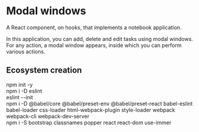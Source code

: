 # Modal windows
A React component, on hooks, that implements a notebook application.  

In this application, you can add, delete and edit tasks using modal windows. For any action, a modal window appears, inside which you can perform various actions.  

## Ecosystem creation  

npm init -y  
npm i -D eslint  
eslint --init  
npm i -D @babel/core @babel/preset-env @babel/preset-react babel-eslint babel-loader css-loader html-webpack-plugin style-loader webpack webpack-cli   webpack-dev-server  
npm i -S bootstrap classnames popper react react-dom use-immer  
